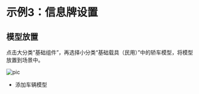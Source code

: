 # 示例3：信息牌设置

## 模型放置

点击大分类“基础组件”，再选择小分类“基础载具（民用）”中的轿车模型，将模型放置到场景中。

![pic](/images/view/3D/57.png)
- 添加车辆模型